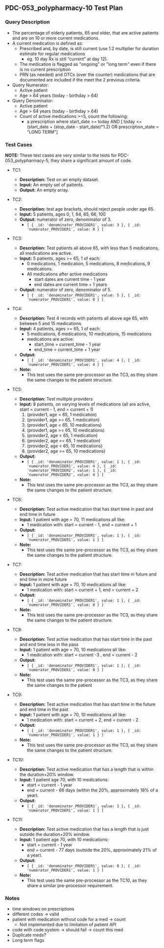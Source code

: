 ## PDC-053_polypharmacy-10 Test Plan

### Query Description 

*  The percentage of elderly patients, 65 and older, that are active patients and are on 10 or more current medications.
*  A current medication is defined as: 
    - Prescribed and, by date, is still current (use 1.2 multiplier for duration estimate for regular medications
        +  eg. 10 day Rx is still “current” at day 12).    
    - The medication is flagged as "ongoing" or "long term" even if there is no current prescription
    - PRN (as needed) and OTCs (over the counter) medications that are documented are included if the meet the 2 previous criteria. 
* Query Numerator:
    - Active patient
    - Age > 64 years (today - birthday > 64)
* Query Denominator: 
    - Active patient
    - Age > 64 years (today - birthday > 64)
    - Count of active medications >=5, count the following:
        +  a prescription where start\_date >= today AND [ 
            today <= (start\_date + (stop\_date - start\_date)*1.2) OR 
            prescription\_state = "LONG TERM"]


### Test Cases

**NOTE:** These test cases are very similar to the tests for PDC-053_polypharmacy-5, they share a significant amount of code. 

* TC1:
    - **Description:** Test on an empty dataset.
    - **Input:** An empty set of patients.
    - **Output:** An empty array. 

* TC2: 
    - **Description:** test age brackets, should reject people under age 65.
    - **Input:** 5 patients, ages 0, 1, 64, 65, 66, 100
    - **Output:** numerator of zero, denominator of 3. 
        +   `[ { _id: 'denominator_PROVIDER1', value: 3 }, { _id: 'numerator_PROVIDER1', value: 0 } ]`

* TC3: 
    - **Description:** Test patients all above 65, with less than 5 medications, all medications are active.
    - **Input:** 5 patients, ages >= 65, 1 of each:  
        + 0 medications, 1 medication, 5 medications, 8 medications, 9 medications.
        + All medications after active medications
            * start dates are current time - 1 year
            * end dates are current time + 1 years
    - **Output:** numerator of zero, denominator of 5. 
        +   `[ { _id: 'denominator_PROVIDER1', value: 5 }, { _id: 'numerator_PROVIDER1', value: 0 } ]`

* TC4: 
    - **Description:** Test 4 records with patients all above age 65, with between 5 and 15 medications.
    - **Input:** 4 patients, ages >= 65, 1 of each:
        + 5 medications, 6 medications, 10 medications, 15 medications
        + medications are active: 
            * start_time = current_time - 1 year
            * end_time = current_time + 1 year
    - **Output:** 
        + `[ { _id: 'denominator_PROVIDER1', value: 4 }, { _id: 'numerator_PROVIDER1', value: 4 } ]`
    - **Note:** 
        + This test uses the same pre-processor as the TC3, as they share the same changes to the patient structure. 

* TC5:
    - **Description:** Test multiple providers
    - **Input:** 8 patients, on varying levels of medications (all are active, start = current - 1, end = current + 1)
        1. (provider1, age < 65, 1 medication) 
        2. (provider1, age >= 65, 1 medication) 
        3. (provider1, age < 65, 10 medications) 
        4. (provider1, age >= 65, 10 medications) 
        5. (provider2, age < 65, 1 medication)
        6. (provider2, age >= 65, 1 medication)
        7. (provider2, age < 65, 10 medications)
        8. (provider2, age >= 65, 10 medications)
    - **Output:** 
        + `[ { _id: 'denominator_PROVIDER1', value: 1 }, { _id: 'numerator_PROVIDER1', value: 4 }, { _id: 'numerator_PROVIDER2', value: 1 }, { _id: 'numerator_PROVIDER2', value: 4 } ]`
    - **Note:** 
        + This test uses the same pre-processor as the TC3, as they share the same changes to the patient structure. 

* TC6: 
    - **Description:** Test active medication that has start time in past and end time in future 
    - **Input:** 1 patient with age = 70, 11 medications all like:
        + 1 medication with: start = current - 1, end = current + 1
    - **Output:** 
        + `[ { _id: 'denominator_PROVIDER1', value: 1 }, { _id: 'numerator_PROVIDER1', value: 1 } ]`
    - **Note:** 
        + This test uses the same pre-processor as the TC3, as they share the same changes to the patient structure. 

* TC7: 
    - **Description:** Test active medication that has start time in future and end time in more future
    - **Input:** 1 patient with age = 70, 10 medications all like:
        + 1 medication with: start = current + 1, end = current + 2
    - **Output:** 
        + `[ { _id: 'denominator_PROVIDER1', value: 1 }, { _id: 'numerator_PROVIDER1', value: 0 } ]`
    - **Note:** 
        + This test uses the same pre-processor as the TC3, as they share the same changes to the patient structure. 

* TC8: 
    - **Description:** Test active medication that has start time in the past and end time less in the pass    
    - **Input:** 1 patient with age = 70, 10 medications all like:
        + 1 medication with: start = current -3 , end = current - 2
    - **Output:** 
        + `[ { _id: 'denominator_PROVIDER1', value: 1 }, { _id: 'numerator_PROVIDER1', value: 0 } ]`
    - **Note:** 
        + This test uses the same pre-processor as the TC3, as they share the same changes to the patient

* TC9: 
    - **Description:** Test active medication that has start time in the future and end time in the past 
    - **Input:** 1 patient with age = 70, 10 medications all like:
        + 1 medication with: start = current + 2, end = current - 2
    - **Output:** 
        + `[ { _id: 'denominator_PROVIDER1', value: 1 }, { _id: 'numerator_PROVIDER1', value: 1 } ]`
    - **Note:** 
        + This test uses the same pre-processor as the TC3, as they share the same changes to the patient structure. 

* TC10: 
    - **Description:** Test active medication that has a length that is within the duration+20% window. 
    - **Input:** 1 patient age 70, with 10 medications:
        + start = current - 1 year
        + end = current - 66 days (within the 20%, approximately 18% of a year). 
    - **Output:** 
        + `[ { _id: 'denominator_PROVIDER1', value: 1 }, { _id: 'numerator_PROVIDER1', value: 1 } ]`

* TC11: 
    - **Description:** Test active medication that has a length that is just outside the duration+20% window. 
    - **Input:** 1 patient age 70, with 10 medications:
        + start = current - 1 year
        + end = current - 77 days (outside the 20%, approximately 21% of a year). 
    - **Output:** 
        + `[ { _id: 'denominator_PROVIDER1', value: 0 }, { _id: 'numerator_PROVIDER1', value: 1 } ]`
    - **Note:** 
        + This test uses the same pre-processor as the TC10, as they share a similar pre-processor requirement. 



### Notes 

* time windows on prescriptions
* different codes -> valid
* patient with medication without code for a med -> count
    - Not implemented due to limitation of patient API
* code with code system -> should fail -> count this med
* Duplicate meds? 
* Long term flags 